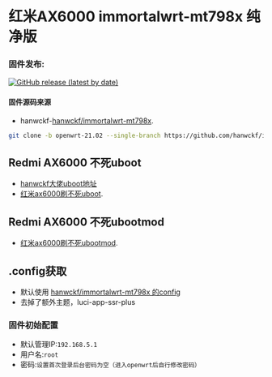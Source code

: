 # 红米AX6000 immortalwrt-mt798x 纯净版

### 固件发布:
[![GitHub release (latest by date)](https://img.shields.io/github/v/release/hiyoi/Actions-OpenWrt?style=for-the-badge&label=固件下载)](https://github.com/hiyoi/Actions-OpenWrt/releases/latest)

#### 固件源码来源
- hanwckf-[hanwckf/immortalwrt-mt798x](https://github.com/hanwckf/immortalwrt-mt798x).
```bash
git clone -b openwrt-21.02 --single-branch https://github.com/hanwckf/immortalwrt-mt798x
```

## Redmi AX6000 不死uboot
- [hanwckf大佬uboot地址](https://github.com/hanwckf/bl-mt798x/releases/latest)
- [红米ax6000刷不死uboot](https://blog.w2aa.ga/post/ax6000-uboot.html).

## Redmi AX6000 不死ubootmod
- [红米ax6000刷不死ubootmod](https://www.right.com.cn/forum/thread-8272071-1-2.html).

## .config获取
- 默认使用 [hanwckf/immortalwrt-mt798x 的config](https://github.com/hanwckf/immortalwrt-mt798x/blob/openwrt-21.02/defconfig/mt7986-ax6000.config)
- 去掉了额外主题，luci-app-ssr-plus

### 固件初始配置
- 默认管理IP:`192.168.5.1` 
- 用户名:`root`
- 密码:`设置首次登录后台密码为空（进入openwrt后自行修改密码）`
